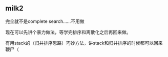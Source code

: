 ## milk2
完全就不是complete search……不用做

现在可以先讲个暴力做法，等学完排序和离散化之后再回来做。

有用stack的（归并排序思路）巧妙方法，讲stack和归并排序的时候都可以回来鞭尸（
